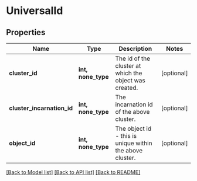 # UniversalId


## Properties
Name | Type | Description | Notes
------------ | ------------- | ------------- | -------------
**cluster_id** | **int, none_type** | The id of the cluster at which the object was created. | [optional] 
**cluster_incarnation_id** | **int, none_type** | The incarnation id of the above cluster. | [optional] 
**object_id** | **int, none_type** | The object id - this is unique within the above cluster. | [optional] 

[[Back to Model list]](../README.md#documentation-for-models) [[Back to API list]](../README.md#documentation-for-api-endpoints) [[Back to README]](../README.md)


